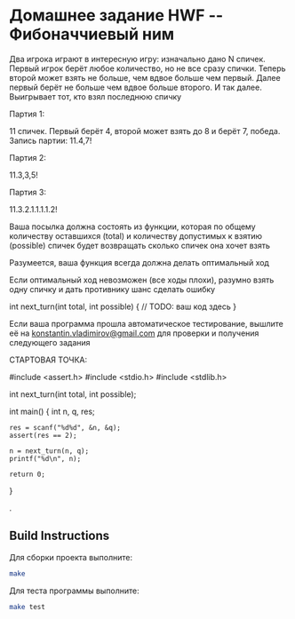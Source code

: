 # Домашнее задание HWF -- Фибоначчиевый ним

Два игрока играют в интересную игру: изначально дано N спичек. Первый игрок берёт любое количество, но не все сразу спички. Теперь второй может взять не больше, чем вдвое больше чем первый. Далее первый берёт не больше чем вдвое больше второго. И так далее. Выигрывает тот, кто взял последнюю спичку

Партия 1:

11 спичек. Первый берёт 4, второй может взять до 8 и берёт 7, победа. Запись партии: 11.4,7!

Партия 2:

11.3,3,5!

Партия 3:

11.3.2.1.1.1.1.2!

Ваша посылка должна состоять из функции, которая по общему количеству оставшихся (total) и количеству допустимых к взятию (possible) спичек будет возвращать сколько спичек она хочет взять

Разумеется, ваша функция всегда должна делать оптимальный ход

Если оптимальный ход невозможен (все ходы плохи), разумно взять одну спичку и дать противнику шанс сделать ошибку

int next_turn(int total, int possible) {
  // TODO: ваш код здесь
}

Если ваша программа прошла автоматическое тестирование, вышлите её на konstantin.vladimirov@gmail.com для проверки и получения следующего задания

СТАРТОВАЯ ТОЧКА:

#include <assert.h>
#include <stdio.h>
#include <stdlib.h>

int next_turn(int total, int possible);

int main()
{
    int n, q, res;

    res = scanf("%d%d", &n, &q);
    assert(res == 2);

    n = next_turn(n, q);
    printf("%d\n", n);

    return 0;
}

.

## Build Instructions
Для сборки проекта выполните:
```bash
make
```
Для теста программы выполните:
```bash
make test

